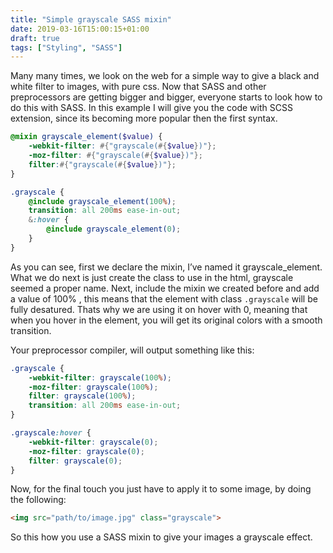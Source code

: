```yaml
---
title: "Simple grayscale SASS mixin"
date: 2019-03-16T15:00:15+01:00
draft: true
tags: ["Styling", "SASS"]
---
```


Many many times, we look on the web for a simple way to give a black and white filter to images, with pure css. Now that SASS and other preprocessors are getting bigger and bigger, everyone starts to look how to do this with SASS. In this example I will give you the code with SCSS extension, since its becoming more popular then the first syntax.

```scss
@mixin grayscale_element($value) {
    -webkit-filter: #{"grayscale(#{$value})"};
    -moz-filter: #{"grayscale(#{$value})"};
    filter:#{"grayscale(#{$value})"};
}

.grayscale {
    @include grayscale_element(100%);
    transition: all 200ms ease-in-out;
    &:hover {
        @include grayscale_element(0);
    }
}
```

As you can see, first we declare the mixin, I’ve named it grayscale_element. What we do next is just create the class to use in the html, grayscale seemed a proper name. Next, include the mixin we created before and add a value of 100% , this means that the element with class `.grayscale` will be fully desatured. Thats why we are using it on hover with 0, meaning that when you hover in the element, you will get its original colors with a smooth transition.

Your preprocessor compiler, will output something like this:

```scss
.grayscale {
    -webkit-filter: grayscale(100%);
    -moz-filter: grayscale(100%);
    filter: grayscale(100%);
    transition: all 200ms ease-in-out;
}

.grayscale:hover {
    -webkit-filter: grayscale(0);
    -moz-filter: grayscale(0);
    filter: grayscale(0);
}

```

Now, for the final touch you just have to apply it to some image, by doing the following:

```html
<img src="path/to/image.jpg" class="grayscale">
```

So this how you use a SASS mixin to give your images a grayscale effect.